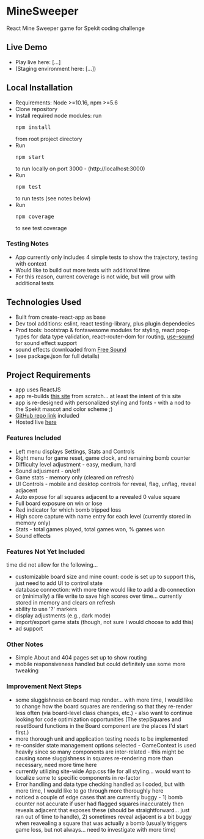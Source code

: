 # MineSweeper
React Mine Sweeper game for Spekit coding challenge

## Live Demo
- Play live here: [...]
- (Staging environment here: [...])

## Local Installation
- Requirements: Node >=10.16, npm >=5.6
- Clone repository
- Install required node modules: run <pre>npm install</pre> from root project directory
- Run <pre>npm start</pre> to run locally on port 3000 - (http://localhost:3000)
- Run <pre>npm test</pre> to run tests (see notes below)
- Run <pre>npm coverage</pre> to see test coverage

### Testing Notes
- App currently only includes 4 simple tests to show the trajectory, testing with context
- Would like to build out more tests with additional time
- For this reason, current coverage is not wide, but will grow with additional tests

## Technologies Used
- Built from create-react-app as base
- Dev tool additions: eslint, react testing-library, plus plugin dependecies
- Prod tools: bootstrap & fontawesome modules for styling, react prop-types for data type validation, react-router-dom for routing, <a href="https://www.npmjs.com/package/use-sound">use-sound</a> for sound effect support
- sound effects downloaded from <a href="https://freesound.org/">Free Sound</a>
- (see package.json for full details)

## Project Requirements
- app uses ReactJS
- app re-builds <a href="http://minesweeperonline.com/">this site</a> from scratch... at least the intent of this site
- app is re-designed with personalized styling and fonts - with a nod to the Spekit mascot and color scheme ;)
- <a href="https://github.com/sherilynv/MineSweeper">GitHub repo link</a> included
- Hosted live <a href="">here</a>

### Features Included
- Left menu displays Settings, Stats and Controls
- Right menu for game reset, game clock, and remaining bomb counter
- Difficulty level adjustment - easy, medium, hard
- Sound adjusment - on/off
- Game stats - memory only (cleared on refresh)
- UI Controls - mobile and desktop controls for reveal, flag, unflag, reveal adjacent
- Auto expose for all squares adjacent to a revealed 0 value square
- Full board exposure on win or lose
- Red indicator for which bomb tripped loss
- High score capture with name entry for each level (currently stored in memory only)
- Stats - total games played, total games won, % games won
- Sound effects

### Features Not Yet Included
time did not allow for the following...
- customizable board size and mine count: code is set up to support this, just need to add UI to control state
- database connection: with more time would like to add a db connection or (minimally) a file write to save high scores over time... currently stored in memory and clears on refresh
- ability to use '?' markers
- display adjustments (e.g., dark mode)
- import/export game stats (though, not sure I would choose to add this)
- ad support

### Other Notes
- Simple About and 404 pages set up to show routing
- mobile responsiveness handled but could definitely use some more tweaking

### Improvement Next Steps
- some sluggishness on board map render... with more time, I would like to change how the board squares are rendering so that they re-render less often (via board-level class changes, etc.) - also want to continue looking for code optimization opportunities (The stepSquares and resetBoard functions in the Board component are the places I'd start first.)
- more thorough unit and application testing needs to be implemented
- re-consider state management options selected - GameContext is used heavily since so many components are inter-related - this might be causing some sluggishness in squares re-rendering more than necessary, need more time here
- currently utilizing site-wide App.css file for all styling... would want to localize some to specific components in re-factor
- Error handling and data type checking handled as I coded, but with more time, I would like to go through more thoroughly here
- noticed a couple of edge cases that are currently buggy - 1) bomb counter not accurate if user had flagged squares inaccurately then reveals adjacent that exposes these (should be straightforward... just ran out of time to handle), 2) sometimes reveal adjacent is a bit buggy when reavealing a square that was actually a bomb (usually triggers game loss, but not always... need to investigate with more time)
